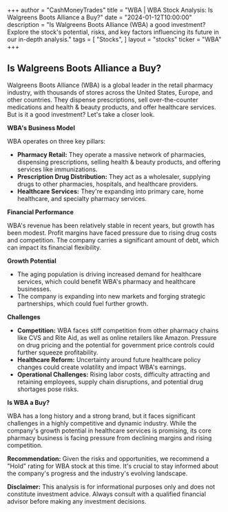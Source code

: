 +++
author = "CashMoneyTrades"
title = "WBA |  WBA Stock Analysis: Is Walgreens Boots Alliance a Buy?"
date = "2024-01-12T10:00:00"
description = "Is Walgreens Boots Alliance (WBA) a good investment? Explore the stock's potential, risks, and key factors influencing its future in our in-depth analysis."
tags = [
"Stocks",
]
layout = "stocks"
ticker = "WBA"
+++
        


## Is Walgreens Boots Alliance a Buy?

Walgreens Boots Alliance (WBA) is a global leader in the retail pharmacy industry, with thousands of stores across the United States, Europe, and other countries. They dispense prescriptions, sell over-the-counter medications and health & beauty products, and offer healthcare services. But is it a good investment? Let's take a closer look.

**WBA's Business Model**

WBA operates on three key pillars:

* **Pharmacy Retail:**  They operate a massive network of pharmacies, dispensing prescriptions, selling health & beauty products, and offering services like immunizations.
* **Prescription Drug Distribution:** They act as a wholesaler, supplying drugs to other pharmacies, hospitals, and healthcare providers.
* **Healthcare Services:**  They're expanding into primary care, home healthcare, and specialty pharmacy services.

**Financial Performance**

WBA's revenue has been relatively stable in recent years, but growth has been modest. Profit margins have faced pressure due to rising drug costs and competition. The company carries a significant amount of debt, which can impact its financial flexibility. 

**Growth Potential**

* The aging population is driving increased demand for healthcare services, which could benefit WBA's pharmacy and healthcare businesses.
* The company is expanding into new markets and forging strategic partnerships, which could fuel further growth.

**Challenges**

* **Competition:** WBA faces stiff competition from other pharmacy chains like CVS and Rite Aid, as well as online retailers like Amazon. Pressure on drug pricing and the potential for government price controls could further squeeze profitability.
* **Healthcare Reform:** Uncertainty around future healthcare policy changes could create volatility and impact WBA's earnings.
* **Operational Challenges:** Rising labor costs, difficulty attracting and retaining employees, supply chain disruptions, and potential drug shortages pose risks.

**Is WBA a Buy?**

WBA has a long history and a strong brand, but it faces significant challenges in a highly competitive and dynamic industry.  While the company's growth potential in healthcare services is promising, its core pharmacy business is facing pressure from declining margins and rising competition.

**Recommendation:** Given the risks and opportunities, we recommend a "Hold" rating for WBA stock at this time.  It's crucial to stay informed about the company's progress and the industry's evolving landscape. 

**Disclaimer:** This analysis is for informational purposes only and does not constitute investment advice. Always consult with a qualified financial advisor before making any investment decisions. 

        
